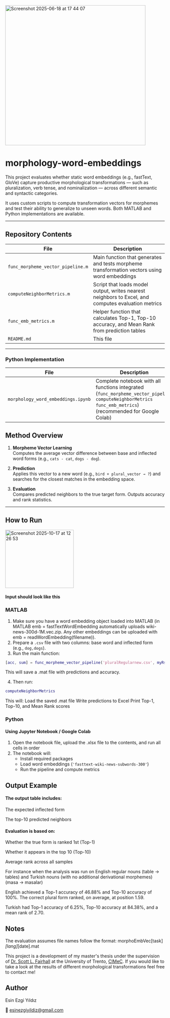 <img width="443" alt="Screenshot 2025-06-18 at 17 44 07" src="https://github.com/user-attachments/assets/9bfa6dd4-0beb-496c-8497-39df77471c35" />

# morphology-word-embeddings

This project evaluates whether static word embeddings (e.g., fastText, GloVe) capture productive morphological transformations — such as pluralization, verb tense, and nominalization — across different semantic and syntactic categories. 

It uses custom scripts to compute transformation vectors for morphemes and test their ability to generalize to unseen words. Both MATLAB and Python implementations are available.


---

## Repository Contents

| File | Description |
|------|-------------|
| `func_morpheme_vector_pipeline.m` | Main function that generates and tests morpheme transformation vectors using word embeddings |
| `computeNeighborMetrics.m` | Script that loads model output, writes nearest neighbors to Excel, and computes evaluation metrics |
| `func_emb_metrics.m` | Helper function that calculates Top-1, Top-10 accuracy, and Mean Rank from prediction tables |
| `README.md` | This file |

---

### Python Implementation
| File | Description |
|------|-------------|
| `morphology_word_embeddings.ipynb` | Complete notebook with all functions integrated (`func_morpheme_vector_pipeline` `computeNeighborMetrics` `func_emb_metrics`) (recommended for Google Colab) |

## Method Overview

1. **Morpheme Vector Learning**  
   Computes the average vector difference between base and inflected word forms (e.g., `cats - cat`, `dogs - dog`).

2. **Prediction**  
   Applies this vector to a new word (e.g., `bird + plural_vector → ?`) and searches for the closest matches in the embedding space.

3. **Evaluation**  
   Compares predicted neighbors to the true target form. Outputs accuracy and rank statistics.
---

## How to Run
<img width="216" height="184" alt="Screenshot 2025-10-17 at 12 26 53" src="https://github.com/user-attachments/assets/227cfa56-c1ec-4dfb-852a-14675b0524e5" /> 

#### Input should look like this

### MATLAB
1. Make sure you have a word embedding object loaded into MATLAB (in MATLAB emb = fastTextWordEmbedding automatically uploads wiki-news-300d-1M.vec.zip. Any other embeddings can be uploaded with emb = readWordEmbedding(filename)).
2. Prepare a `.csv` file with two columns: base word and inflected form (e.g., `dog,dogs`).
3. Run the main function:
```matlab
[acc, sum] = func_morpheme_vector_pipeline('pluralRegularnew.csv', myRs, emb);
```
This will save a .mat file with predictions and accuracy.  

4. Then run:
```matlab
computeNeighborMetrics
```
This will:
Load the saved .mat file
Write predictions to Excel
Print Top-1, Top-10, and Mean Rank scores

### Python

#### Using Jupyter Notebook / Google Colab

1. Open the notebook file, upload the .xlsx file to the contents, and run all cells in order
2. The notebook will:
   - Install required packages 
   - Load word embeddings (`'fasttext-wiki-news-subwords-300'`)
   - Run the pipeline and compute metrics 

## Output Example
#### The output table includes:

The expected inflected form

The top-10 predicted neighbors

#### Evaluation is based on:

Whether the true form is ranked 1st (Top-1)

Whether it appears in the top 10 (Top-10)

Average rank across all samples

For instance when the analysis was run on English regular nouns (table -> tables) and Turkish nouns (with no additional derivational morphemes) (masa -> masalar) 

English achieved a Top-1 accuracy of 46.88% and Top-10 accuracy of 100%. The correct plural form ranked, on average, at position 1.59.

Turkish had Top-1 accuracy of 6.25%, Top-10 accuracy at 84.38%, and a mean rank of 2.70.

## Notes
The evaluation assumes file names follow the format: morphoEmbVec[task]_[lang]_[date].mat  

This project is a development of my master's thesis under the supervision of [Dr. Scott L. Fairhall](https://webapps.unitn.it/du/it/Persona/PER0053660/Curriculum) at the University of Trento, [CIMeC](https://www.cimec.unitn.it/). If you would like to take a look at the results of different morphological transformations feel free to contact me!

## Author
Esin Ezgi Yıldız  

📧 esinezgiyildiz@gmail.com
